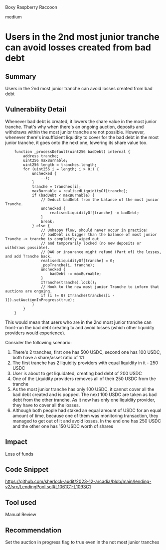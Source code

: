 Boxy Raspberry Raccoon

medium

# Users in the 2nd most junior tranche can avoid losses created from bad debt

## Summary
Users in the 2nd most junior tranche can avoid losses created from bad debt

## Vulnerability Detail
Whenever bad debt is created, it lowers the share value in the most junior tranche. That's why when there's an ongoing auction, deposits and withdraws within the most junior tranche are not possible. However, whenever there's insufficient liquidity to cover for the bad debt in the most junior tranche, it goes onto the next one, lowering its share value too. 

```solidity
    function _processDefault(uint256 badDebt) internal {
        address tranche;
        uint256 maxBurnable;
        uint256 length = tranches.length;
        for (uint256 i = length; i > 0;) {
            unchecked {
                --i;
            }
            tranche = tranches[i];
            maxBurnable = realisedLiquidityOf[tranche];
            if (badDebt < maxBurnable) {
                // Deduct badDebt from the balance of the most junior Tranche.
                unchecked {
                    realisedLiquidityOf[tranche] -= badDebt;
                }
                break;
            } else {
                // Unhappy flow, should never occur in practice!
                // badDebt is bigger than the balance of most junior Tranche -> tranche is completely wiped out
                // and temporarily locked (no new deposits or withdraws possible).
                // DAO or insurance might refund (Part of) the losses, and add Tranche back.
                realisedLiquidityOf[tranche] = 0;
                _popTranche(i, tranche);
                unchecked {
                    badDebt -= maxBurnable;
                }
                ITranche(tranche).lock();
                // Hook to the new most junior Tranche to inform that auctions are ongoing.
                if (i != 0) ITranche(tranches[i - 1]).setAuctionInProgress(true);
            }
        }
    }
```

This would mean that users who are in the 2nd most junior tranche can front-run the bad debt creating tx and avoid losses (which other liquidity providers would experience).

Consider the following scenario: 
1. There's 2 tranches, first one has 500 USDC, second one has 100 USDC, both have a share/asset ratio of 1:1 
2. The first tranche has 2 liquidity providers with equal liquidity in it - 250 USDC
3. User is about to get liquidated, creating bad debt of 200 USDC 
4. One of the Liquidity providers removes all of their 250 USDC from the tranche
5. As the most junior tranche has only 100 USDC, it cannot cover all the bad debt created and is popped. The next 100 USDC are taken as bad debt from the other tranche. As it now has only one liquidity provider, they have to cover all the losses.
6. Although both people had staked an equal amount of USDC for an equal amount of time, because one of them was monitoring transaction, they managed to get out of it and avoid losses. In the end one has 250 USDC and the other one has 150 USDC worth of shares


## Impact
Loss of funds

## Code Snippet
https://github.com/sherlock-audit/2023-12-arcadia/blob/main/lending-v2/src/LendingPool.sol#L1061C1-L1093C1

## Tool used

Manual Review

## Recommendation
Set the auction in progress flag to true even in the not most junior tranches